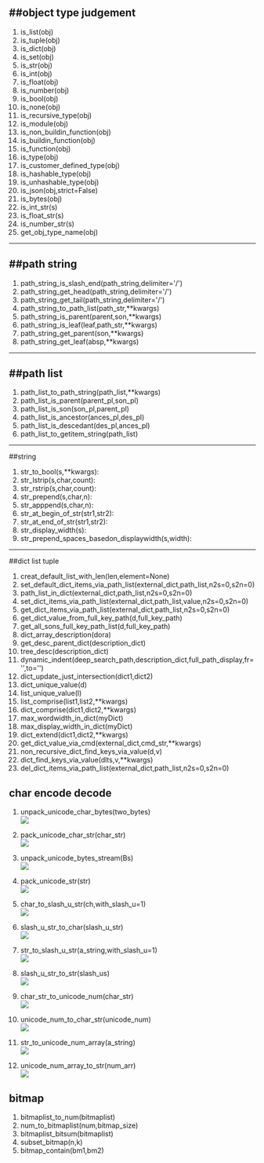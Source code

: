 ##object type judgement
-----------------------------------------------------------------------------------------------------------------------
1. is_list(obj) 
2. is_tuple(obj)
3. is_dict(obj)
4. is_set(obj)
5. is_str(obj)
6. is_int(obj)
7. is_float(obj)
8. is_number(obj)
9. is_bool(obj)
10. is_none(obj)
11. is_recursive_type(obj)
12. is_module(obj)
13. is_non_buildin_function(obj)
14. is_buildin_function(obj)
15. is_function(obj)
16. is_type(obj)
17. is_customer_defined_type(obj)
18. is_hashable_type(obj)
19. is_unhashable_type(obj)
20. is_json(obj,strict=False)
21. is_bytes(obj)
22. is_int_str(s)
23. is_float_str(s)
24. is_number_str(s)
25. get_obj_type_name(obj)
-----------------------------------------------------------------------------------------------------------------------

##path string
-----------------------------------------------------------------------------------------------------------------------
1. path_string_is_slash_end(path_string,delimiter='/')
2. path_string_get_head(path_string,delimiter='/')
3. path_string_get_tail(path_string,delimiter='/')
4. path_string_to_path_list(path_str,**kwargs)
5. path_string_is_parent(parent,son,**kwargs)
6. path_string_is_leaf(leaf,path_str,**kwargs)
7. path_string_get_parent(son,**kwargs)
8. path_string_get_leaf(absp,**kwargs)
-----------------------------------------------------------------------------------------------------------------------

##path list
-----------------------------------------------------------------------------------------------------------------------
1. path_list_to_path_string(path_list,**kwargs)
2. path_list_is_parent(parent_pl,son_pl)
3. path_list_is_son(son_pl,parent_pl)
4. path_list_is_ancestor(ances_pl,des_pl)
5. path_list_is_descedant(des_pl,ances_pl)
6. path_list_to_getitem_string(path_list)
-----------------------------------------------------------------------------------------------------------------------

##string
1. str_to_bool(s,**kwargs):
2. str_lstrip(s,char,count):
3. str_rstrip(s,char,count):
4. str_prepend(s,char,n):
5. str_apppend(s,char,n):
6. str_at_begin_of_str(str1,str2):
7. str_at_end_of_str(str1,str2):
8. str_display_width(s):
9. str_prepend_spaces_basedon_displaywidth(s,width):

-------------------------------------------------------------------------------------------------------------------------

##dict list tuple
1. creat_default_list_with_len(len,element=None)  
2. set_default_dict_items_via_path_list(external_dict,path_list,n2s=0,s2n=0)  
3. path_list_in_dict(external_dict,path_list,n2s=0,s2n=0)  
4. set_dict_items_via_path_list(external_dict,path_list,value,n2s=0,s2n=0)  
5. get_dict_items_via_path_list(external_dict,path_list,n2s=0,s2n=0)  
6. get_dict_value_from_full_key_path(d,full_key_path)  
7. get_all_sons_full_key_path_list(d,full_key_path)  
8. dict_array_description(dora)
9. get_desc_parent_dict(description_dict)
10. tree_desc(description_dict)
11. dynamic_indent(deep_search_path,description_dict,full_path_display,fr='',to='')
12. dict_update_just_intersection(dict1,dict2)
13. dict_unique_value(d)  
14. list_unique_value(l)  
15. list_comprise(list1,list2,**kwargs) 
16. dict_comprise(dict1,dict2,**kwargs)  
17. max_wordwidth_in_dict(myDict) 
18. max_display_width_in_dict(myDict)
19. dict_extend(dict1,dict2,**kwargs)
20. get_dict_value_via_cmd(external_dict,cmd_str,**kwargs)  
21. non_recursive_dict_find_keys_via_value(d,v)  
22. dict_find_keys_via_value(dlts,v,**kwargs)
23. del_dict_items_via_path_list(external_dict,path_list,n2s=0,s2n=0)


## char encode decode  
1. unpack_unicode_char_bytes(two_bytes)  
![](/Images/utils.unpack_unicode_char_bytes.png)  

2. pack_unicode_char_str(char_str)  
![](/Images/utils.pack_unicode_char_str.png)  

3. unpack_unicode_bytes_stream(Bs)  
![](/Images/utils.unpack_unicode_bytes_stream.png)  

4. pack_unicode_str(str)  
![](/Images/utils.pack_unicode_str.png) 

5. char_to_slash_u_str(ch,with_slash_u=1)  
![](/Images/utils.char_to_slash_u_str.png) 

6. slash_u_str_to_char(slash_u_str)  
![](/Images/utils.slash_u_str_to_char.png) 

7. str_to_slash_u_str(a_string,with_slash_u=1)  
![](/Images/utils.str_to_slash_u_str.png)

8. slash_u_str_to_str(slash_us)  
![](/Images/utils.slash_u_str_to_str.png)

9. char_str_to_unicode_num(char_str)  
![](/Images/utils.char_str_to_unicode_num.png)

10. unicode_num_to_char_str(unicode_num)  
![](/Images/utils.unicode_num_to_char_str.png)

11. str_to_unicode_num_array(a_string)  
![](/Images/utils.str_to_unicode_num_array.png)

12. unicode_num_array_to_str(num_arr)  
![](/Images/utils.unicode_num_array_to_str.png)

## bitmap
1. bitmaplist_to_num(bitmaplist)
2. num_to_bitmaplist(num,bitmap_size)
3. bitmaplist_bitsum(bitmaplist)
4. subset_bitmap(n,k)  
5. bitmap_contain(bm1,bm2)  





